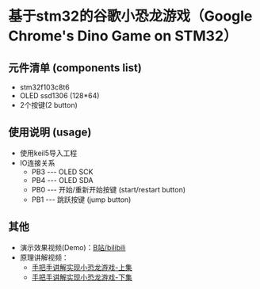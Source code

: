 # 基于stm32的谷歌小恐龙游戏（Google Chrome's Dino Game on STM32）


## 元件清单 (components list)
- stm32f103c8t6
- OLED ssd1306 (128*64)
- 2个按键(2 button)

## 使用说明 (usage)

- 使用keil5导入工程 
- IO连接关系
  - PB3 --- OLED SCK
  - PB4 --- OLED SDA
  - PB0 --- 开始/重新开始按键 (start/restart button)
  - PB1 --- 跳跃按键 (jump button)

## 其他
- 演示效果视频(Demo)：[B站/bilibili](https://www.bilibili.com/video/BV1234y1H75p/) 
- 原理讲解视频：
  - [手把手讲解实现小恐龙游戏-上集](https://www.bilibili.com/video/BV1bL4y1N77D/)
  - [手把手讲解实现小恐龙游戏-下集](https://www.bilibili.com/video/BV1CB4y1p7yh/)

